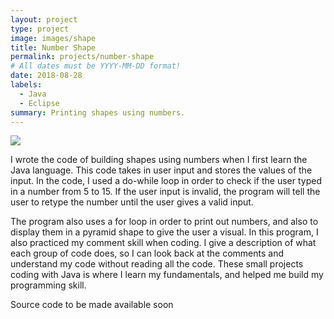 ```yaml
---
layout: project
type: project
image: images/shape
title: Number Shape
permalink: projects/number-shape
# All dates must be YYYY-MM-DD format!
date: 2018-08-28
labels:
  - Java
  - Eclipse
summary: Printing shapes using numbers.
---
```


<img class="ui medium right floated rounded image" src="../images/shape.png">

I wrote the code of building shapes using numbers when I first learn the Java language. This code takes in user input and stores the values of the input. In the code, I used a do-while loop in order to check if the user typed in a number from 5 to 15. If the user input is invalid, the program will tell the user to retype the number until the user gives a valid input.
 
The program also uses a for loop in order to print out numbers, and also to display them in a pyramid shape to give the user a visual. In this program, I also practiced my comment skill when coding. I give a description of what each group of code does, so I can look back at the comments and understand my code without reading all the code. These small projects coding with Java is where I learn my fundamentals, and helped me build my programming skill.

Source code to be made available soon
